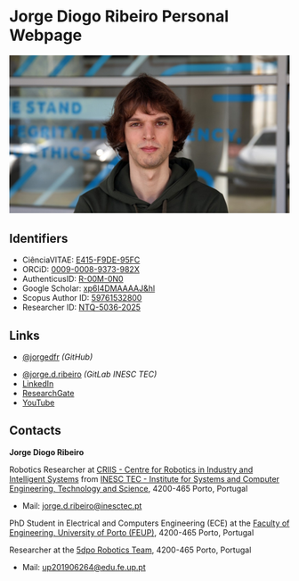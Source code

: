 # Jorge Diogo Ribeiro Personal Webpage

![Jorge Diogo Ribeiro Photography](assets/index/photo_inesctec_16-9-ratio.jpg)

## Identifiers

- CiênciaVITAE: [E415-F9DE-95FC](https://www.cienciavitae.pt/E415-F9DE-95FC)
- ORCiD: [0009-0008-9373-982X](https://orcid.org/0009-0008-9373-982X)
- AuthenticusID: [R-00M-0N0](https://www.authenticus.pt/R-00M-0N0)
- Google Scholar: [xp6I4DMAAAAJ&hl](https://scholar.google.com/citations?user=xp6I4DMAAAAJ&hl)
- Scopus Author ID: [59761532800](https://www.scopus.com/authid/detail.uri?authorId=59761532800)
- Researcher ID: [NTQ-5036-2025](https://www.webofscience.com/wos/author/record/NTQ-5036-2025)

## Links

- [@jorgedfr](https://github.com/jorgedfr) _(GitHub)_
<!-- - [@TODO](https://gitlab.com/TODO) _(GitLab)_ -->
- [@jorge.d.ribeiro](https://gitlab.inesctec.pt/jorge.d.ribeiro)
  _(GitLab INESC TEC)_
- [LinkedIn](https://www.linkedin.com/in/jorge-diogo-ribeiro)
- [ResearchGate](https://www.researchgate.net/profile/Jorge-Ribeiro-41)
- [YouTube](https://www.youtube.com/channel/UCqGAuSvxXoLepWwcWZeTE8g)

## Contacts

**Jorge Diogo Ribeiro**

Robotics Researcher at
[CRIIS - Centre for Robotics in Industry and Intelligent Systems](https://www.inesctec.pt/en/centres/criis/) from
[INESC TEC - Institute for Systems and Computer Engineering, Technology and Science](https://www.inesctec.pt/en/),
4200-465 Porto, Portugal

- Mail: [jorge.d.ribeiro@inesctec.pt](mailto:jorge.d.ribeiro@inesctec.pt)
<!-- - Tel.: [+351 220 413 317](tel:+351220413317) -->

PhD Student in Electrical and Computers Engineering (ECE) at the
[Faculty of Engineering, University of Porto (FEUP)](https://sigarra.up.pt/feup/en/),
4200-465 Porto, Portugal

Researcher at the
[5dpo Robotics Team](https://5dpo.github.io/), 4200-465 Porto, Portugal

- Mail: [up201906264@edu.fe.up.pt](mailto:up201906264@edu.fe.up.pt)
